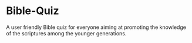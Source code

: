 # Bible-Quiz
A user friendly Bible quiz for everyone aiming at promoting the knowledge of the scriptures among the younger generations.
